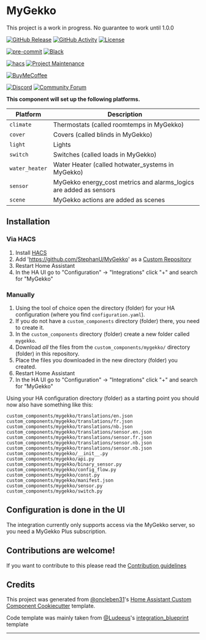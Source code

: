 # MyGekko

This project is a work in progress. No guarantee to work until 1.0.0

[![GitHub Release][releases-shield]][releases]
[![GitHub Activity][commits-shield]][commits]
[![License][license-shield]](LICENSE)

[![pre-commit][pre-commit-shield]][pre-commit]
[![Black][black-shield]][black]

[![hacs][hacsbadge]][hacs]
[![Project Maintenance][maintenance-shield]][user_profile]

[![BuyMeCoffee][buymecoffeebadge]][buymecoffee]

[![Discord][discord-shield]][discord]
[![Community Forum][forum-shield]][forum]

**This component will set up the following platforms.**

| Platform       | Description                                                        |
| -------------- | ------------------------------------------------------------------ |
| `climate`      | Thermostats (called roomtemps in MyGekko)                          |
| `cover`        | Covers (called blinds in MyGekko)                                  |
| `light`        | Lights                                                             |
| `switch`       | Switches (called loads in MyGekko)                                 |
| `water_heater` | Water Heater (called hotwater_systems in MyGekko)                  |
| `sensor`       | MyGekko energy_cost metrics and alarms_logics are added as sensors |
| `scene`        | MyGekko actions are added as scenes                                |

## Installation

### Via HACS

1. Install [HACS](https://hacs.xyz/docs/setup/prerequisites)
2. Add 'https://github.com/StephanU/MyGekko' as a [Custom Repository](https://hacs.xyz/docs/faq/custom_repositories)
3. Restart Home Assistant
4. In the HA UI go to "Configuration" -> "Integrations" click "+" and search for "MyGekko"

### Manually

1. Using the tool of choice open the directory (folder) for your HA configuration (where you find `configuration.yaml`).
2. If you do not have a `custom_components` directory (folder) there, you need to create it.
3. In the `custom_components` directory (folder) create a new folder called `mygekko`.
4. Download _all_ the files from the `custom_components/mygekko/` directory (folder) in this repository.
5. Place the files you downloaded in the new directory (folder) you created.
6. Restart Home Assistant
7. In the HA UI go to "Configuration" -> "Integrations" click "+" and search for "MyGekko"

Using your HA configuration directory (folder) as a starting point you should now also have something like this:

```text
custom_components/mygekko/translations/en.json
custom_components/mygekko/translations/fr.json
custom_components/mygekko/translations/nb.json
custom_components/mygekko/translations/sensor.en.json
custom_components/mygekko/translations/sensor.fr.json
custom_components/mygekko/translations/sensor.nb.json
custom_components/mygekko/translations/sensor.nb.json
custom_components/mygekko/__init__.py
custom_components/mygekko/api.py
custom_components/mygekko/binary_sensor.py
custom_components/mygekko/config_flow.py
custom_components/mygekko/const.py
custom_components/mygekko/manifest.json
custom_components/mygekko/sensor.py
custom_components/mygekko/switch.py
```

## Configuration is done in the UI

The integration currently only supports access via the MyGekko server, so you need a MyGekko Plus subscription.

## Contributions are welcome!

If you want to contribute to this please read the [Contribution guidelines](CONTRIBUTING.md)

## Credits

This project was generated from [@oncleben31](https://github.com/oncleben31)'s [Home Assistant Custom Component Cookiecutter](https://github.com/oncleben31/cookiecutter-homeassistant-custom-component) template.

Code template was mainly taken from [@Ludeeus](https://github.com/ludeeus)'s [integration_blueprint][integration_blueprint] template

---

[integration_blueprint]: https://github.com/custom-components/integration_blueprint
[black]: https://github.com/psf/black
[black-shield]: https://img.shields.io/badge/code%20style-black-000000.svg?style=for-the-badge
[buymecoffee]: https://www.buymeacoffee.com/stephanu
[buymecoffeebadge]: https://img.shields.io/badge/buy%20me%20a%20coffee-donate-yellow.svg?style=for-the-badge
[commits-shield]: https://img.shields.io/github/commit-activity/y/stephanu/mygekko.svg?style=for-the-badge
[commits]: https://github.com/stephanu/mygekko/commits/main
[hacs]: https://hacs.xyz
[hacsbadge]: https://img.shields.io/badge/HACS-Custom-orange.svg?style=for-the-badge
[discord]: https://discord.gg/Qa5fW2R
[discord-shield]: https://img.shields.io/discord/330944238910963714.svg?style=for-the-badge
[exampleimg]: example.png
[forum-shield]: https://img.shields.io/badge/community-forum-brightgreen.svg?style=for-the-badge
[forum]: https://community.home-assistant.io/
[license-shield]: https://img.shields.io/github/license/stephanu/mygekko.svg?style=for-the-badge
[maintenance-shield]: https://img.shields.io/badge/maintainer-%40stephanu-blue.svg?style=for-the-badge
[pre-commit]: https://github.com/pre-commit/pre-commit
[pre-commit-shield]: https://img.shields.io/badge/pre--commit-enabled-brightgreen?style=for-the-badge
[releases-shield]: https://img.shields.io/github/release/stephanu/mygekko.svg?style=for-the-badge
[releases]: https://github.com/stephanu/mygekko/releases
[user_profile]: https://github.com/stephanu
